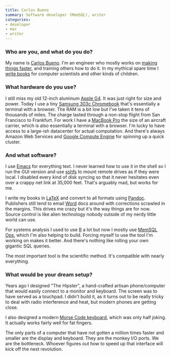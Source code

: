 ```yaml
---
title: Carlos Bueno
summary: Software developer (MemSQL), writer
categories:
- developer
- mac
- writer
---
```


### Who are you, and what do you do?

My name is [Carlos Bueno](http://carlos.bueno.org/). I'm an engineer who mostly works on [making things faster](http://carlos.bueno.org/optimization/ "Carlos' book about optimisation."), and training others how to do it. In my mythical spare time I [write books](http://www.laurenipsum.org/ "Carlos' children's book about computer science.") for computer scientists and other kinds of children.

### What hardware do you use?

I still miss my old 12-inch aluminum [Apple G4][powerbook-g4]. It was just right for size and power. Today I use a tiny [Samsung 303c Chromebook][xe303c12] that's essentially a terminal with a browser. The RAM is a bit low but I've taken it tens of thousands of miles. The charge lasted through a non-stop flight from San Francisco to Frankfurt. For work I have a [MacBook Pro][macbook-pro] the size of an aircraft carrier, which is also essentially a terminal with a browser. I'm lucky to have access to a large-ish datacenter for actual computation. And there's always Amazon Web Services and [Google Compute Engine][google-compute-engine] for spinning up a quick cluster.

### And what software?

I use [Emacs][] for everything text. I never learned how to use it in the shell so I run the GUI version and use [sshfs][] to mount remote drives as if they were local. I disabled every kind of disk syncing so that it never hesitates even over a crappy net link at 35,000 feet. That's arguably mad, but works for me.

I write my books in [LaTeX][] and convert to all formats using [Pandoc][]. Publishers still tend to email [Word][] docs around with corrections scrawled in the margins. This drives me crazy but it's the way things are for now. Source control is like alien technology nobody outside of my nerdy little world can use.

For systems analysis I used to use [R][] a lot but now I mostly use [MemSQL Ops][memsql-ops], which I'm also helping to build. Forcing myself to use the tool I'm working on makes it better. And there's nothing like rolling your own gigantic SQL queries.

The most important tool is the scientific method. It's compatible with nearly everything.

### What would be your dream setup?

Years ago I designed "The Hipster", a hand-crafted artisan phone/computer that would easily connect to a monitor and keyboard. The screen was to have served as a touchpad. I didn't build it, as it turns out to be really tricky to deal with radio interference and heat, but modern phones are getting close.

I also designed a modern [Morse Code keyboard](http://carlos.bueno.org/dotdotdash/ "Carlos' morse code keyboard."), which was only half joking. It actually works fairly well for fat fingers.

The only parts of a computer that have not gotten a million times faster and smaller are the display and keyboard. They are the monkey I/O ports. We are the bottleneck. Whoever figures out how to speed up that interface will kick off the next revolution.

[macbook-pro]: https://www.apple.com/macbook-pro/ "A laptop."
[powerbook-g4]: https://en.wikipedia.org/wiki/PowerBook_G4 "A laptop."
[xe303c12]: https://www.samsung.com/us/computer/chrome-os-devices/XE303C12-A01US "A 12-inch Chrome OS laptop."
[emacs]: http://www.gnu.org/software/emacs/ "A free open-source text editor."
[google-compute-engine]: https://cloud.google.com/compute/ "A virtual machine hosting service."
[latex]: https://www.latex-project.org/ "Typesetting software."
[memsql-ops]: https://www.memsql.com/ops/ "Software for monitoring a MemSQL cluster."
[pandoc]: http://pandoc.org/ "A Markdown document converter."
[r]: http://www.r-project.org/ "Software for statistical computing and graphics."
[sshfs]: https://code.google.com/archive/p/macfuse/wikis/MACFUSE_FS_SSHFS.wiki "An SSH file system for MacFUSE."
[word]: https://products.office.com/en-us/word "A document editor."

